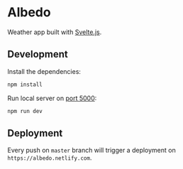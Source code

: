 # Albedo

Weather app built with [Svelte.js](https://svelte.dev/).

## Development

Install the dependencies:

```bash
npm install
```

Run local server on [port 5000](http://localhost:5000):

```bash
npm run dev
```

## Deployment

Every push on `master` branch will trigger a deployment on `https://albedo.netlify.com`.

